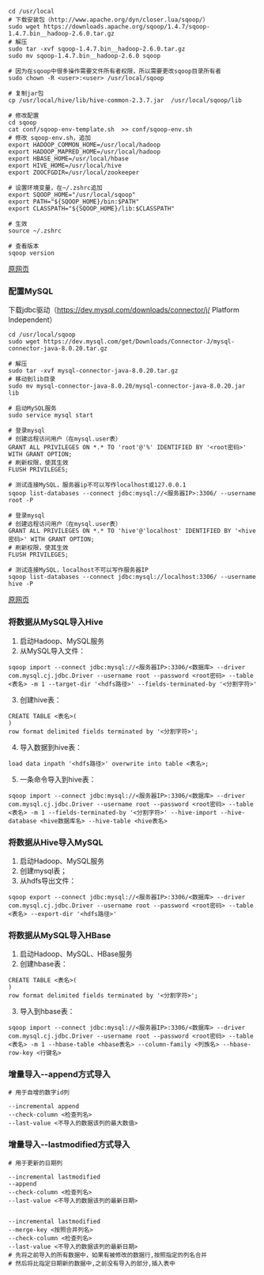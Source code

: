 ```
cd /usr/local
# 下载安装包（http://www.apache.org/dyn/closer.lua/sqoop/）
sudo wget https://downloads.apache.org/sqoop/1.4.7/sqoop-1.4.7.bin__hadoop-2.6.0.tar.gz
# 解压
sudo tar -xvf sqoop-1.4.7.bin__hadoop-2.6.0.tar.gz
sudo mv sqoop-1.4.7.bin__hadoop-2.6.0 sqoop

# 因为在sqoop中很多操作需要文件所有者权限，所以需要更改sqoop目录所有者
sudo chown -R <user>:<user> /usr/local/sqoop

# 复制jar包
cp /usr/local/hive/lib/hive-common-2.3.7.jar  /usr/local/sqoop/lib

# 修改配置
cd sqoop
cat conf/sqoop-env-template.sh  >> conf/sqoop-env.sh
# 修改 sqoop-env.sh，追加
export HADOOP_COMMON_HOME=/usr/local/hadoop
export HADOOP_MAPRED_HOME=/usr/local/hadoop
export HBASE_HOME=/usr/local/hbase
export HIVE_HOME=/usr/local/hive
export ZOOCFGDIR=/usr/local/zookeeper

# 设置环境变量，在~/.zshrc追加
export SQOOP_HOME="/usr/local/sqoop"
export PATH="${SQOOP_HOME}/bin:$PATH"
export CLASSPATH="${SQOOP_HOME}/lib:$CLASSPATH"

# 生效
source ~/.zshrc

# 查看版本
sqoop version
```

[原网页](<http://dblab.xmu.edu.cn/blog/install-sqoop1/>)

### 配置MySQL

下载jdbc驱动（<https://dev.mysql.com/downloads/connector/j/>  Platform Independent）

```
cd /usr/local/sqoop
sudo wget https://dev.mysql.com/get/Downloads/Connector-J/mysql-connector-java-8.0.20.tar.gz

# 解压
sudo tar -xvf mysql-connector-java-8.0.20.tar.gz
# 移动到lib目录
sudo mv mysql-connector-java-8.0.20/mysql-connector-java-8.0.20.jar lib

# 启动MySQL服务
sudo service mysql start

# 登录mysql
# 创建远程访问用户（在mysql.user表）
GRANT ALL PRIVILEGES ON *.* TO 'root'@'%' IDENTIFIED BY '<root密码>' WITH GRANT OPTION;
# 刷新权限，使其生效
FLUSH PRIVILEGES;

# 测试连接MySQL，服务器ip不可以写作localhost或127.0.0.1
sqoop list-databases --connect jdbc:mysql://<服务器IP>:3306/ --username root -P

# 登录mysql
# 创建远程访问用户（在mysql.user表）
GRANT ALL PRIVILEGES ON *.* TO 'hive'@'localhost' IDENTIFIED BY '<hive密码>' WITH GRANT OPTION;
# 刷新权限，使其生效
FLUSH PRIVILEGES;

# 测试连接MySQL，localhost不可以写作服务器IP
sqoop list-databases --connect jdbc:mysql://localhost:3306/ --username hive -P
```

[原网页](http://dblab.xmu.edu.cn/blog/1059-2/)

### 将数据从MySQL导入Hive

1. 启动Hadoop、MySQL服务
2. 从MySQL导入文件：
```
sqoop import --connect jdbc:mysql://<服务器IP>:3306/<数据库> --driver com.mysql.cj.jdbc.Driver --username root --password <root密码> --table <表名> -m 1 --target-dir '<hdfs路径>' --fields-terminated-by '<分割字符>'
```
3. 创建hive表：
```
CREATE TABLE <表名>(
)
row format delimited fields terminated by '<分割字符>';
```
4. 导入数据到hive表：
```
load data inpath '<hdfs路径>' overwrite into table <表名>;
```
5. 一条命令导入到hive表：
```
sqoop import --connect jdbc:mysql://<服务器IP>:3306/<数据库> --driver com.mysql.cj.jdbc.Driver --username root --password <root密码> --table <表名> -m 1 --fields-terminated-by '<分割字符>' --hive-import --hive-database <hive数据库名> --hive-table <hive表名>
```

### 将数据从Hive导入MySQL

1. 启动Hadoop、MySQL服务
2. 创建mysql表；
3. 从hdfs导出文件：
```
sqoop export --connect jdbc:mysql://<服务器IP>:3306/<数据库> --driver com.mysql.cj.jdbc.Driver --username root --password <root密码> --table <表名> --export-dir '<hdfs路径>'
```

### 将数据从MySQL导入HBase

1. 启动Hadoop、MySQL、HBase服务
2. 创建hbase表：
```
CREATE TABLE <表名>(
)
row format delimited fields terminated by '<分割字符>';
```
3. 导入到hbase表：
```
sqoop import --connect jdbc:mysql://<服务器IP>:3306/<数据库> --driver com.mysql.cj.jdbc.Driver --username root --password <root密码> --table <表名> -m 1 --hbase-table <hbase表名> --column-family <列族名> --hbase-row-key <行键名>
```

### 增量导入--append方式导入

```
# 用于自增的数字id列

--incremental append
--check-column <检查列名>
--last-value <不导入的数据该列的最大数值>
```

### 增量导入--lastmodified方式导入

```
# 用于更新的日期列

--incremental lastmodified
--append
--check-column <检查列名>
--last-value <不导入的数据该列的最新日期>


--incremental lastmodified
--merge-key <按照合并列名>
--check-column <检查列名>
--last-value <不导入的数据该列的最新日期>
# 先将之前导入的所有数据中，如果有被修改的数据行,按照指定的列名合并
# 然后将比指定日期新的数据中,之前没有导入的部分,插入表中
```